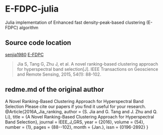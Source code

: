 # E-FDPC-julia
Julia implementation of Enhanced fast density-peak-based clustering (E-FDPC) algorithm

## Source code location
[senjia1980](https://github.com/senjia1980)
[E-FDPC](https://github.com/senjia1980/EFDPC)
> Jia S, Tang G, Zhu J, et al. A novel ranking-based clustering approach for hyperspectral band selection[J]. IEEE Transactions on Geoscience and Remote Sensing, 2015, 54(1): 88-102.

## redme.md of the original author
A Novel Ranking-Based Clustering Approach for Hyperspectral Band Selection
Please cite our papers if you find it useful for your research.
@Article{2016A_Jia_ranking, author = {S. Jia and G. Tang and J. Zhu and Q. Li}, title = {A Novel Ranking-Based Clustering Approach for Hyperspectral Band Selection}, journal = IEEE_J_GRS, year = {2016}, volume = {54}, number = {1}, pages = {88--102}, month = {Jan.}, issn = {0196-2892} }

